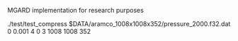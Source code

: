 MGARD implementation for research purposes

./test/test_compress $DATA/aramco_1008x1008x352/pressure_2000.f32.dat 0 0.001  4 0 3 1008 1008 352